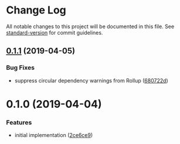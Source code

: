 # Change Log

All notable changes to this project will be documented in this file. See [standard-version](https://github.com/conventional-changelog/standard-version) for commit guidelines.

## [0.1.1](https://github.com/omghax/ember-mock-socket-shim/compare/v0.1.0...v0.1.1) (2019-04-05)


### Bug Fixes

* suppress circular dependency warnings from Rollup ([680722d](https://github.com/omghax/ember-mock-socket-shim/commit/680722d))



# 0.1.0 (2019-04-04)


### Features

* initial implementation ([2ce6ce9](https://github.com/omghax/ember-mock-socket-shim/commit/2ce6ce9))
